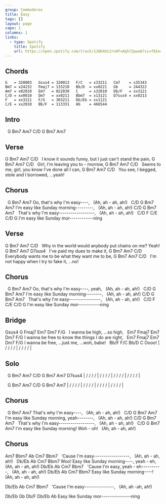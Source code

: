 ```yaml
---
group: Commodores
title: Easy
tags: []
layout: page
capo: 1
columns: 1
links: 
  - type: Spotify
    title: Spotify
    url: https://open.spotify.com/track/1JQ6Xm1JrvHfvAqhl5pwaA?si=f81e4828e0a04a00
---
```


## Chords

```chordpro
G   = 320003   Gsus4 = 320013   F/C   = x33211   Cm7    = x35343
Bm7 = x24232   Fmaj7 = 133210   Bb/D  = xx0221   Gb     = 244322
Am7 = x02010   Em7   = 022030   C     = x32010   Db/F   = xx3121
C/D = xx0010   Dm7   = xx0211   Bbm7  = x13121   D7sus4 = xx0213
F   = xx3211   F/G   = 303211   Db/Eb = xx1121
C/E = xx2010   Bb/F  = 113331   Ab    = 466544
```

## Intro

&nbsp;  G     Bm7      Am7   C/D      G     Bm7      Am7

## Verse

G                   Bm7                     Am7             C/D
&nbsp;  I know it sounds funny, but I just can't stand the pain,
G            Bm7              Am7     C/D
&nbsp;  Girl, I'm leaving you to - morrow,
G           Bm7                          Am7          C/D
&nbsp;  Seems to me, girl, you know I've done all I can,
G             Bm7                 Am7                 C/D
&nbsp;  You see, I begged, stole and I borrowed, ...yeah!

## Chorus

&nbsp;                  G        Bm7      Am7
Oo, that's why I'm easy----,
&nbsp;                      (Ah, ah - ah, ah!)
&nbsp;   C/D              G         Bm7      Am7
I'm easy like Sunday morning---------,
&nbsp;                         (Ah, ah - ah, ah!)
C/D                  G         Bm7      Am7
&nbsp;     That's why I'm easy------------------,
&nbsp;                         (Ah, ah - ah, ah!)
&nbsp;   C/D              F   C/E  C/D   G
I'm easy like Sunday mor------------ning

## Verse

G              Bm7                     Am7           C/D
&nbsp;   Why in the world would anybody put chains on me?     Yeah!
G        Bm7                  Am7    D7sus4
&nbsp;   I've paid my dues to make it,
G             Bm7                      Am7            C/D
&nbsp;   Everybody wants me to be what they want me to be,
G           Bm7                 Am7               C/D
&nbsp;   I'm not happy when I try to fake it, ...no!

## Chorus

&nbsp;                  G         Bm7      Am7
Oo, that's why I'm easy----, yeah,
&nbsp;                       (Ah, ah - ah, ah!)
&nbsp;   C/D              G         Bm7      Am7
I'm easy like Sunday morning--------,
&nbsp;                         (Ah, ah - ah, ah!)
C/D                 G        Bm7      Am7
&nbsp;    That's why I'm easy----------------,
&nbsp;                       (Ah, ah - ah, ah!)
&nbsp;   C/D              F   C/E  C/D  G
I'm easy like Sunday mor-----------ning

## Bridge

Gsus4 G              Fmaj7    Em7 Dm7   F/G
&nbsp;         I wanna be high, ...so  high,
&nbsp;       Em7 Fmaj7                        Em7 Dm7   F/G
I wanna be  free to know the things I do are right,
&nbsp;       Em7 Fmaj7    Em7  Dm7 F/G
I wanna be  free, ...just me,   ...woh, babe!
&nbsp; Bb/F  F/C      Bb/D   C        Oooo!
|  /  /  /  /  |  /  /  /  /  |

## Solo
&nbsp;  G    Bm7      Am7   C/D       G    Bm7      Am7  D7sus4
|  /  /  /  /  |  /  /  /  /  |  /  /  /  /  |  /  /  /  /  |

&nbsp;  G    Bm7      Am7   C/D       G    Bm7       Am7
|  /  /  /  /  |  /  /  /  /  |  /  /  /  /  |  /  /  /  /  |

## Chorus

&nbsp;              G       Bm7      Am7
That's why I'm easy----,
&nbsp;                 (Ah, ah - ah, ah!)
&nbsp;   C/D              G        Bm7      Am7
I'm easy like Sunday morning, yeah--------,
&nbsp;                        (Ah, ah - ah, ah!)
C/D                 G         Bm7      Am7
&nbsp;    That's why I'm easy------------------,
&nbsp;                        (Ah, ah - ah, ah!)
&nbsp;   C/D              G         Bm7        Am7
I'm easy like Sunday morning!       Woh - oh!
&nbsp;                         (Ah, ah - ah,   ah!)

## Chorus

Am7 Bbm7             Ab        Cm7      Bbm7
&nbsp;         'Cause I'm easy------------------,
&nbsp;                         (Ah, ah - ah, ah!)
&nbsp;    Db/Eb            Ab          Cm7         Bbm7
Woo! Easy like Sunday morning----,     yeah - eh,
&nbsp;                            (Ah, ah - ah,    ah!)
Db/Eb             Ab           Cm7      Bbm7
&nbsp;      'Cause I'm easy, yeah - eh----------,
&nbsp;                        (Ah,  ah - ah, ah!)
Db/Eb            Ab          Cm7      Bbm7
Easy like Sunday morning----!
&nbsp;                       (Ah, ah - ah, ah!)

Db/Eb            Ab      Cm7    Bbm7
&nbsp;     'Cause I'm easy---------------,
&nbsp;                   (Ah, ah -ah, ah!)

Db/Eb            Gb   Db/F  Db/Eb  Ab
Easy like Sunday mor---------------ning
